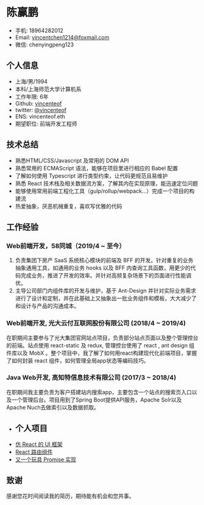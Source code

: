 # **陈赢鹏**
- 手机: 18964282012
- Email: [vincentchen1214@foxmail.com](mailto:vincentchen1214@foxmail.com)
- 微信: chenyingpeng123
## **个人信息**
- 上海/男/1994
- 本科/上海师范大学计算机系
- 工作年限: 6年
- Github: [vincenteof](https://github.com/vincenteof)
- twitter: [@vincenteof](https://twitter.com/vincenteof)
- ENS: vincenteof.eth
- 期望职位:  前端开发工程师
## **技术总结**
- 熟悉HTML/CSS/Javascript 及常用的 DOM API
- 熟悉常用的 ECMAScript 语法，能够在项目里进行相应的 Babel 配置
- 了解如何使用 Typescript 进行类型约束，让代码更规范且易维护
- 熟悉 React 技术栈及相关数据流方案，了解其内在实现原理，能迅速定位问题
- 能够使用常用前端工程化工具（gulp/rollup/webpack...）完成一个项目的构建流
- 热爱抽象，厌恶机械重复，喜欢写优雅的代码
## **工作经验**
### **Web前端开发，58同城（2019/4 ~ 至今）**

1. 负责集团下房产 SaaS 系统核心模块的前端及 BFF 的开发。针对重复的业务抽象通用工具，如通用的业务 hooks 以及 BFF 内查询工具函数，用更少的代码完成业务，推进了开发的效率。并针对高频复杂场景下的页面进行性能调优。
2. 主导公司部门内组件库的开发与维护，基于 Ant-Design 并针对实际业务需求进行了设计和定制，并在此基础上又抽象出一批业务组件和模板，大大减少了和设计与产品的沟通成本。
### **Web前端开发, 光大云付互联网股份有限公司 (2018/4 ~ 2019/4)**

在职期间主要参与了光大集团官网站点项目，负责部分站点页面以及整个管理控台的前端。站点使用 react-static 及 redux, 管理控台使用了 react , ant design 组件库以及 MobX 。整个项目中，我了解了如何用react构建现代化前端项目，掌握了如何封装 react 组件，如何管理全局app状态等编码技巧。
### **Java Web开发, 高知特信息技术有限公司 (2017/3 ~ 2018/4)**

在职期间我主要负责为客户搭建站内搜索app，主要包含一个站点的搜索页入口以及一个管理后台。项目用到了Spring Boot提供API服务，Apache Solr以及Apache Nuch去做索引以及数据抓取。
- ## **个人项目**
- [仿 React 的 UI 框架](https://github.com/vincenteof/FakeReact)
- [React 路由组件](https://github.com/vincenteof/essence-router)
- [又一个玩具 Promise 实现](https://github.com/vincenteof/affirmation)
## **致谢**
  
  感谢您花时间阅读我的简历，期待能有机会和您共事。